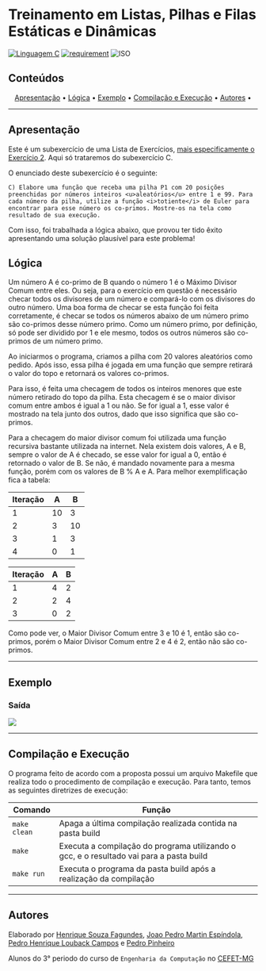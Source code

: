 # Treinamento em Listas, Pilhas e Filas Estáticas e Dinâmicas

[![Linguagem C](https://img.shields.io/badge/Linguagem-C-green.svg)](https://devdocs.io/c/)
[![requirement](https://img.shields.io/badge/IDE-Visual%20Studio%20Code-informational)](https://code.visualstudio.com/docs/?dv=linux64_deb)
![ISO](https://img.shields.io/badge/ISO-Linux-blueviolet)

## Conteúdos

<p align="center">
 <a href="#apresentação">Apresentação</a> •
 <a href="#lógica">Lógica</a> •
 <a href="#exemplo">Exemplo</a> • 
 <a href="#compilação-e-execução">Compilação e Execução</a> • 
 <a href="#autores">Autores</a> • 
</p>

---

## Apresentação

Este é um subexercício de uma Lista de Exercícios, [mais especificamente o Exercício 2](/Exercicio%202/). Aqui só trataremos do subexercício C. 

O enunciado deste subexercício é o seguinte:

    C) Elabore uma função que receba uma pilha P1 com 20 posições preenchidas por números inteiros <u>aleatórios</u> entre 1 e 99. Para cada número da pilha, utilize a função <i>totiente</i> de Euler para encontrar para esse número os co-primos. Mostre-os na tela como resultado de sua execução.

Com isso, foi trabalhada a lógica abaixo, que provou ter tido êxito apresentando uma solução plausível para este problema!

## Lógica

Um número A é co-primo de B quando o número 1 é o Máximo Divisor Comum entre eles. Ou seja, para o exercício em questão é necessário checar todos os divisores de um número e compará-lo com os divisores do outro número. Uma boa forma de checar se esta função foi feita corretamente, é checar se todos os números abaixo de um número primo são co-primos desse número primo. Como um número primo, por definição, só pode ser dividido por 1 e ele mesmo, todos os outros números são co-primos de um número primo.

Ao iniciarmos o programa, criamos a pilha com 20 valores aleatórios como pedido. Após isso, essa pilha é jogada em uma função que sempre retirará o valor do topo e retornará os valores co-primos.

Para isso, é feita uma checagem de todos os inteiros menores que este número retirado do topo da pilha. Esta checagem é se o maior divisor comum entre ambos é igual a 1 ou não. Se for igual a 1, esse valor é mostrado na tela junto dos outros, dado que isso significa que são co-primos.

Para a checagem do maior divisor comum foi utilizada uma função recursiva bastante utilizada na internet. Nela existem dois valores, A e B, sempre o valor de A é checado, se esse valor for igual a 0, então é retornado o valor de B. Se não, é mandado novamente para a mesma função, porém com os valores de B % A e A. Para melhor exemplificação fica a tabela:


|Iteração| A   |  B  |                     
|--------| ----| --- |
|1       | 10  | 3   |
|2       | 3   | 10  |
|3       | 1   | 3   |    
|4       | 0   | 1   |    


|Iteração| A   |  B  |                     
|--------| ----| --- |
|1       | 4   | 2   |
|2       | 2   | 4   |
|3       | 0   | 2   |    

Como pode ver, o Maior Divisor Comum entre 3 e 10 é 1, então são co-primos, porém o Maior Divisor Comum entre 2 e 4 é 2, então não são co-primos.

---

## Exemplo

### Saída

<img src="imgs/Saída.png"/>

---

## Compilação e Execução

O programa feito de acordo com a proposta possui um arquivo Makefile que realiza todo o procedimento de compilação e execução. Para tanto, temos as seguintes diretrizes de execução:


| Comando                |  Função                                                                                           |                     
| -----------------------| ------------------------------------------------------------------------------------------------- |
|  `make clean`          | Apaga a última compilação realizada contida na pasta build                                        |
|  `make`                | Executa a compilação do programa utilizando o gcc, e o resultado vai para a pasta build           |
|  `make run`            | Executa o programa da pasta build após a realização da compilação             


---

## Autores

Elaborado por [Henrique Souza Fagundes](https://github.com/ohenriquesouza), [Joao Pedro Martin Espíndola](https://github.com/JoaoMEspindola?tab=repositories), [Pedro Henrique Louback Campos](https://github.com/PedroLouback) e [Pedro Pinheiro](https://github.com/ppinheirosiqueira) 

Alunos do 3° periodo do curso de `Engenharia da Computação` no [CEFET-MG](https://www.cefetmg.br)
